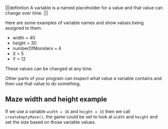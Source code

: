 |||definition
A variable is a named placeholder for a value and that value can change over time.
|||

Here are some examples of variable names and show values being assigned to them.

- width = 40
- height = 30
- numberOfMonsters = 4
- X = 5
- Y = 12

These values can be changed at any time. 

Other parts of your program can inspect what value a variable contains and then use that value to do something.

## Maze width and height example
If we use a variable `width = 16` and `height = 15` then we call `createEmptyMaze()`, the game could be set to look at `width` and `height` and set the size based on those variable values.

